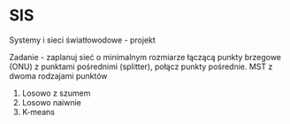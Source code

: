 # SIS
Systemy i sieci światłowodowe - projekt

Zadanie - zaplanuj sieć o minimalnym rozmiarze łączącą punkty brzegowe (ONU) z punktami pośrednimi (splitter), połącz punkty pośrednie. MST z dwoma rodzajami punktów

1. Losowo z szumem
2. Losowo naiwnie
3. K-means

